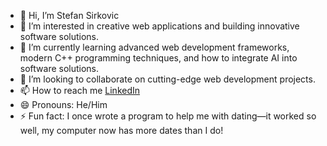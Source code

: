 - 👋 Hi, I’m Stefan Sirkovic
- 👀 I’m interested in creative web applications and building innovative software solutions.
- 🌱 I’m currently learning advanced web development frameworks, modern C++ programming techniques, and how to integrate AI into software solutions.
- 💞️ I’m looking to collaborate on cutting-edge web development projects.
- 📫 How to reach me [LinkedIn](https://www.linkedin.com/in/stefansirkovic/)
- 😄 Pronouns: He/Him
- ⚡ Fun fact: I once wrote a program to help me with dating—it worked so well, my computer now has more dates than I do!

<!---
StefanSirkovic/StefanSirkovic is a ✨ special ✨ repository because its `README.md` (this file) appears on your GitHub profile.
You can click the Preview link to take a look at your changes.
--->
